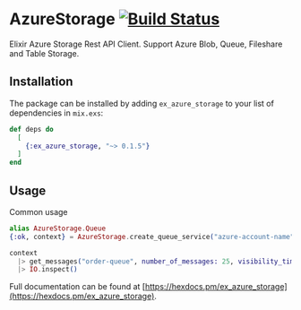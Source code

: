 # AzureStorage  [![Build Status](https://github.com/csokun/ex_azure_storage/workflows/CI/badge.svg?branch=master)](https://github.com/csokun/ex_azure_storage/actions?query=workflow%3ACI)

Elixir Azure Storage Rest API Client. Support Azure Blob, Queue, Fileshare and Table Storage.

## Installation

The package can be installed
by adding `ex_azure_storage` to your list of dependencies in `mix.exs`:

```elixir
def deps do
  [
    {:ex_azure_storage, "~> 0.1.5"}
  ]
end
```
## Usage

Common usage

```elixir
alias AzureStorage.Queue 
{:ok, context} = AzureStorage.create_queue_service("azure-account-name", "azure-account-key")

context
  |> get_messages("order-queue", number_of_messages: 25, visibility_timeout: 60)
  |> IO.inspect()
```

Full documentation can be found at [https://hexdocs.pm/ex_azure_storage](https://hexdocs.pm/ex_azure_storage).
